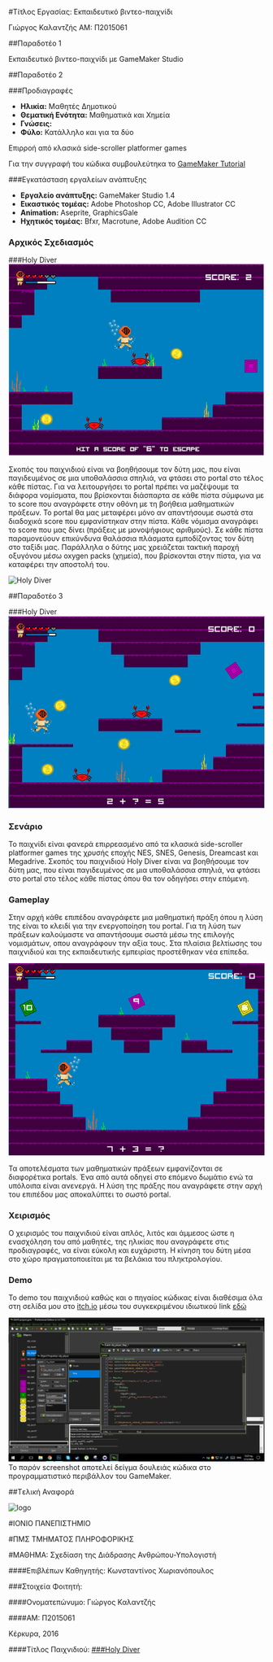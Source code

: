 #Τίτλος Εργασίας: Εκπαιδευτικό βιντεο-παιχνίδι

Γιώργος Καλαντζής ΑΜ: Π2015061

##Παραδοτέο 1

Εκπαιδευτικό βιντεο-παιχνίδι με GameMaker Studio

##Παραδοτέο 2

###Προδιαγραφές
- **Ηλικία:** Μαθητές Δημοτικού
- **Θεματική Ενότητα:** Μαθηματικά και Χημεία
- **Γνώσεις:**
- **Φύλο:** Κατάλληλο και για τα δύο

Επιρροή από κλασικά side-scroller platformer games

Για την συγγραφή του κώδικα συμβουλεύτηκα το [GameMaker Tutorial](http://www.yoyogames.com/learn)

###Εγκατάσταση εργαλείων ανάπτυξης
- **Εργαλείο ανάπτυξης:** GameMaker Studio 1.4
- **Εικαστικός τομέας:** Adobe Photoshop CC, Adobe Illustrator CC
- **Animation:** Aseprite, GraphicsGale
- **Ηχητικός τομέας:** Bfxr, Macrotune, Adobe Audition CC

### Αρχικός Σχεδιασμός

###Holy Diver
![Holy Diver](game_scrn.png)

 Σκοπός του παιχνιδιού είναι να βοηθήσουμε τον δύτη μας, που είναι παγιδευμένος σε μια υποθαλάσσια σπηλιά, να
 φτάσει στο portal στο τέλος κάθε πίστας.
 Για να λειτουργήσει το portal πρέπει να μαζέψουμε τα διάφορα νομίσματα, που βρίσκονται διάσπαρτα σε κάθε πίστα 
 σύμφωνα με το score που αναγράφετε στην οθόνη με τη βοήθεια μαθηματικών πράξεων.
 Το portal θα μας μεταφέρει μόνο αν απαντήσουμε σωστά στα διαδοχικά score που εμφανίστηκαν στην πίστα.
 Κάθε νόμισμα αναγράφει το score που μας δίνει (πράξεις με μονοψήφιους αριθμούς).
 Σε κάθε πίστα παραμονεύουν επικύνδυνα θαλάσσια πλάσματα εμποδίζοντας τον δύτη στο ταξίδι μας.
 Παράλληλα ο δύτης μας χρειάζεται τακτική παροχή οξυγόνου μέσω oxygen packs (χημεία), που βρίσκονται στην πίστα,
 για να καταφέρει την αποστολή του.

![Holy Diver](duths.gif)

##Παραδοτέο 3

###Holy Diver
![Holy Diver](game_scrn2.png)

### Σενάριο
 Το παιχνίδι είναι φανερά επιρρεασμένο από τα κλασικά side-scroller platformer games της χρυσής εποχής NES, SNES, Genesis, Dreamcast και Megadrive.
 Σκοπός του παιχνιδιού Holy Diver είναι να βοηθήσουμε τον δύτη μας, που είναι παγιδευμένος σε μια υποθαλάσσια σπηλιά, να
 φτάσει στο portal στο τέλος κάθε πίστας όπου θα τον οδηγήσει στην επόμενη.
 
### Gameplay
 Στην αρχή κάθε επιπέδου αναγράφετε μια μαθηματική πράξη όπου η λύση της είναι το κλειδί για την ενεργοποίηση του
 portal.
 Για τη λύση των πράξεων καλούμαστε να απαντήσουμε σωστά μέσω της επιλογής νομισμάτων, οπου αναγράφουν την αξία τους.
 Στα πλαίσια βελτίωσης του παιχνιδιού και της εκπαιδευτικής εμπειρίας προστέθηκαν νέα επίπεδα.
 
![Holy Diver](game_scrn3.png)

 Τα αποτελέσματα των μαθηματικών πράξεων εμφανίζονται σε διαφορέτικα portals.
 Ένα από αυτά οδηγεί στο επόμενο δωμάτιο ενώ τα υπόλοιπα είναι ανενεργά.
 Η λύση της πράξης που αναγράφετε στην αρχή του επιπέδου μας αποκαλύπτει το σωστό portal.
 
### Χειρισμός
 Ο χειρισμός του παιχνιδιού είναι απλός, λιτός και άμμεσος ώστε η ενασχόληση του από μαθητές, της ηλικίας που αναγράφετε στις προδιαγραφές,
 να είναι εύκολη και ευχάριστη. Η κίνηση του δύτη μέσα στο χώρο πραγματοποιείται με τα βελάκια του πληκτρολογίου.
 
### Demo
 Το demo του παιχνιδιού καθώς και ο πηγαίος κώδικας είναι διαθέσιμα όλα στη σελίδα μου στο [itch.io](https://itch.io/)
 μέσω του συγκεκριμένου ιδιωτικού link [εδώ](https://gfk-2010.itch.io/holy-diver?secret=5KG0lEEm3xWK6BTthpMXdIcStiI)
 
![code](code_scrn.png)
 Το παρόν screenshot αποτελεί δείγμα δουλειάς κώδικα στο προγραμματιστικό περιβάλλον του GameMaker.
 

##Tελική Αναφορά


![logo](logo)

#ΙΟΝΙΟ ΠΑΝΕΠΙΣΤΗΜΙΟ

#ΠΜΣ ΤΜΗΜΑΤΟΣ ΠΛΗΡΟΦΟΡΙΚΗΣ

#ΜΑΘΗΜΑ: Σχεδίαση της Διάδρασης Ανθρώπου-Υπολογιστή

####Επιβλέπων Καθηγητής: 
Κωνσταντίνος Χωριανόπουλος
  
###Στοιχεία Φοιτητή:

####Ονοματεπώνυμο: 
Γιώργος Καλαντζής

####ΑΜ: 
Π2015061

Κέρκυρα, 2016

####Τίτλος Παιχνιδιού:
 [###Holy Diver](https://gfk-2010.itch.io/holy-diver?secret=5KG0lEEm3xWK6BTthpMXdIcStiI)
